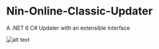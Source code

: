 # Nin-Online-Classic-Updater
A .NET 6 C# Updater with an extensible interface

![alt text](https://i.imgur.com/zSSOseT.png)
